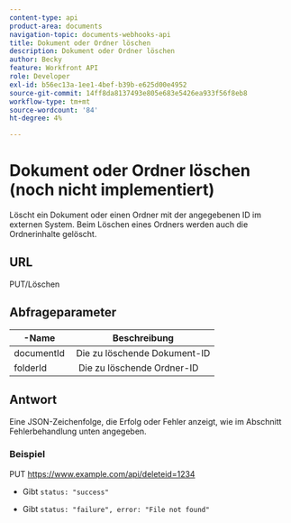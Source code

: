 ```yaml
---
content-type: api
product-area: documents
navigation-topic: documents-webhooks-api
title: Dokument oder Ordner löschen
description: Dokument oder Ordner löschen
author: Becky
feature: Workfront API
role: Developer
exl-id: b56ec13a-1ee1-4bef-b39b-e625d00e4952
source-git-commit: 14ff8da8137493e805e683e5426ea933f56f8eb8
workflow-type: tm+mt
source-wordcount: '84'
ht-degree: 4%

---
```



# Dokument oder Ordner löschen (noch nicht implementiert)

Löscht ein Dokument oder einen Ordner mit der angegebenen ID im externen System. Beim Löschen eines Ordners werden auch die Ordnerinhalte gelöscht.

## URL

PUT/Löschen

## Abfrageparameter

| -Name  | Beschreibung |
|---|---|
| documentId  | Die zu löschende Dokument-ID |
| folderId  |  Die zu löschende Ordner-ID |



## Antwort

Eine JSON-Zeichenfolge, die Erfolg oder Fehler anzeigt, wie im Abschnitt Fehlerbehandlung unten angegeben.

### Beispiel

PUT https://www.example.com/api/delete­­­­­­­­­­­­­­­­­­­­­­­­­­­­­id=1234
* Gibt `status: "success"`

* Gibt `status: "failure", error: "File not found"`
